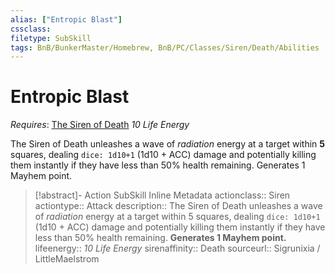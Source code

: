 ```yaml
---
alias: ["Entropic Blast"]
cssclass: 
filetype: SubSkill
tags: BnB/BunkerMaster/Homebrew, BnB/PC/Classes/Siren/Death/Abilities
---
```

# Entropic Blast
*Requires*: [The Siren of Death](../The-Siren-of-Death.md)
_10 Life Energy_

The Siren of Death unleashes a wave of _radiation_ energy at a target within __5__ squares, dealing `dice: 1d10+1` (1d10 + ACC) damage and potentially killing them instantly if they have less than 50% health remaining. Generates 1 Mayhem point.

>[!abstract]- Action SubSkill Inline Metadata
> actionclass:: Siren
> actiontype:: Attack
> description:: The Siren of Death unleashes a wave of _radiation_ energy at a target within 5 squares, dealing `dice: 1d10+1` (1d10 + ACC) damage and potentially killing them instantly if they have less than 50% health remaining. __Generates 1 Mayhem point.__
> lifeenergy:: _10 Life Energy_
> sirenaffinity:: Death
> sourceurl:: Sigrunixia / LittleMaelstrom
